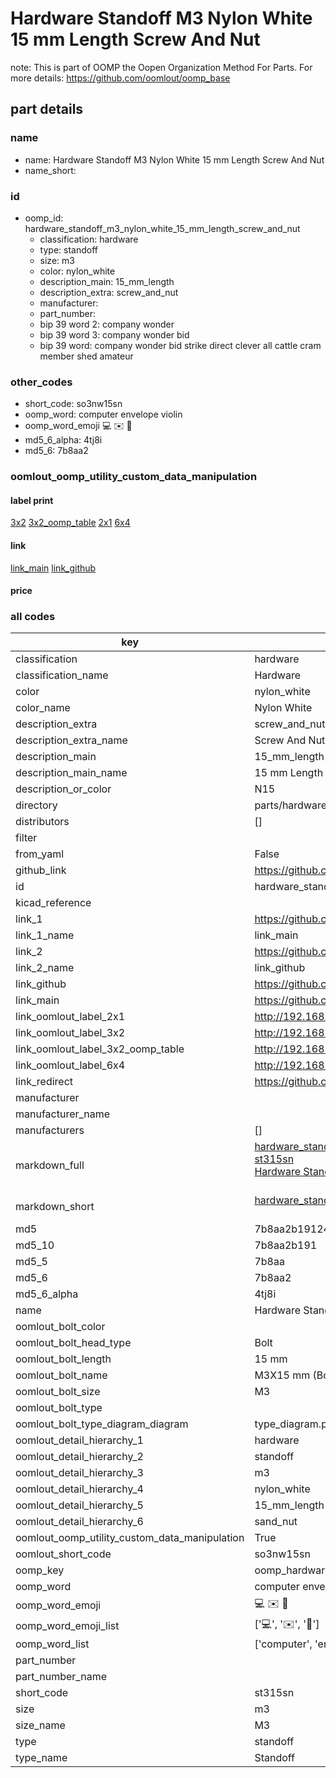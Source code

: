 # Hardware Standoff M3 Nylon White 15 mm Length Screw And Nut  

note: This is part of OOMP the Oopen Organization Method For Parts. For more details: https://github.com/oomlout/oomp_base

##  part details
  







### name
* name: Hardware Standoff M3 Nylon White 15 mm Length Screw And Nut
* name_short: 
### id
* oomp_id: hardware_standoff_m3_nylon_white_15_mm_length_screw_and_nut
  * classification: hardware
  * type: standoff
  * size: m3
  * color: nylon_white
  * description_main: 15_mm_length
  * description_extra: screw_and_nut
  * manufacturer: 
  * part_number: 
  * bip 39 word 2: company wonder
  * bip 39 word 3: company wonder bid
  * bip 39 word: company wonder bid strike direct clever all cattle cram member shed amateur

### other_codes
* short_code: so3nw15sn
* oomp_word: computer envelope violin
* oomp_word_emoji :computer: :envelope: :violin:
* md5_6_alpha: 4tj8i
* md5_6: 7b8aa2






### oomlout_oomp_utility_custom_data_manipulation
#### label print
[3x2](http://192.168.1.245:1112/?label=oomp%204tj8i)
[3x2_oomp_table](http://192.168.1.108:1112/?label=oomp%204tj8i)
[2x1](http://192.168.1.242:1112/?label=oomp%204tj8i)
[6x4](http://192.168.1.55:1112/?label=oomp%204tj8i)    

#### link

[link_main](https://github.com/oomlout/oomlout_oomp_version_1_messy/tree/main/parts/hardware_standoff_m3_nylon_white_15_mm_length_screw_and_nut) [link_github](https://github.com/oomlout/oomlout_oomp_version_1_messy/tree/main/parts/hardware_standoff_m3_nylon_white_15_mm_length_screw_and_nut)                             

#### price







### all codes 
| key | value |  
| --- | --- |  
| classification | hardware |  
| classification_name | Hardware |  
| color | nylon_white |  
| color_name | Nylon White |  
| description_extra | screw_and_nut |  
| description_extra_name | Screw And Nut |  
| description_main | 15_mm_length |  
| description_main_name | 15 mm Length |  
| description_or_color | N15 |  
| directory | parts/hardware_standoff_m3_nylon_white_15_mm_length_screw_and_nut |  
| distributors | [] |  
| filter |  |  
| from_yaml | False |  
| github_link | https://github.com/oomlout/oomlout_oomp_part_src/tree/main/parts/hardware_standoff_m3_nylon_white_15_mm_length_screw_and_nut |  
| id | hardware_standoff_m3_nylon_white_15_mm_length_screw_and_nut |  
| kicad_reference |  |  
| link_1 | https://github.com/oomlout/oomlout_oomp_version_1_messy/tree/main/parts/hardware_standoff_m3_nylon_white_15_mm_length_screw_and_nut |  
| link_1_name | link_main |  
| link_2 | https://github.com/oomlout/oomlout_oomp_version_1_messy/tree/main/parts/hardware_standoff_m3_nylon_white_15_mm_length_screw_and_nut |  
| link_2_name | link_github |  
| link_github | https://github.com/oomlout/oomlout_oomp_version_1_messy/tree/main/parts/hardware_standoff_m3_nylon_white_15_mm_length_screw_and_nut |  
| link_main | https://github.com/oomlout/oomlout_oomp_version_1_messy/tree/main/parts/hardware_standoff_m3_nylon_white_15_mm_length_screw_and_nut |  
| link_oomlout_label_2x1 | http://192.168.1.242:1112/?label=oomp%204tj8i |  
| link_oomlout_label_3x2 | http://192.168.1.245:1112/?label=oomp%204tj8i |  
| link_oomlout_label_3x2_oomp_table | http://192.168.1.108:1112/?label=oomp%204tj8i |  
| link_oomlout_label_6x4 | http://192.168.1.55:1112/?label=oomp%204tj8i |  
| link_redirect | https://github.com/oomlout/oomlout_oomp_version_1_messy/tree/main/parts/hardware_standoff_m3_nylon_white_15_mm_length_screw_and_nut |  
| manufacturer |  |  
| manufacturer_name |  |  
| manufacturers | [] |  
| markdown_full | [hardware_standoff_m3_nylon_white_15_mm_length_screw_and_nut](none)<br>[st315sn](none)<br>[Hardware Standoff M3 Nylon White 15 Mm Length Screw And Nut](none)<br><br> |  
| markdown_short | [hardware_standoff_m3_nylon_white_15_mm_length_screw_and_nut](none)<br><br> |  
| md5 | 7b8aa2b1912440ccaa1f4d702c3f4174 |  
| md5_10 | 7b8aa2b191 |  
| md5_5 | 7b8aa |  
| md5_6 | 7b8aa2 |  
| md5_6_alpha | 4tj8i |  
| name | Hardware Standoff M3 Nylon White 15 mm Length Screw And Nut |  
| oomlout_bolt_color |  |  
| oomlout_bolt_head_type | Bolt |  
| oomlout_bolt_length | 15 mm |  
| oomlout_bolt_name |  M3X15 mm  (Bolt) |  
| oomlout_bolt_size | M3 |  
| oomlout_bolt_type |  |  
| oomlout_bolt_type_diagram_diagram | type_diagram.png |  
| oomlout_detail_hierarchy_1 | hardware |  
| oomlout_detail_hierarchy_2 | standoff |  
| oomlout_detail_hierarchy_3 | m3 |  
| oomlout_detail_hierarchy_4 | nylon_white |  
| oomlout_detail_hierarchy_5 | 15_mm_length |  
| oomlout_detail_hierarchy_6 | sand_nut |  
| oomlout_oomp_utility_custom_data_manipulation | True |  
| oomlout_short_code | so3nw15sn |  
| oomp_key | oomp_hardware_standoff_m3_nylon_white_15_mm_length_screw_and_nut |  
| oomp_word | computer envelope violin |  
| oomp_word_emoji | :computer: :envelope: :violin: |  
| oomp_word_emoji_list | [':computer:', ':envelope:', ':violin:'] |  
| oomp_word_list | ['computer', 'envelope', 'violin'] |  
| part_number |  |  
| part_number_name |  |  
| short_code | st315sn |  
| size | m3 |  
| size_name | M3 |  
| type | standoff |  
| type_name | Standoff |  
